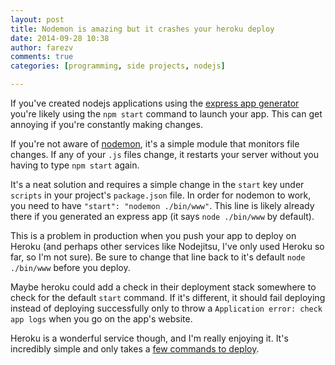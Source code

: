 ```yaml
---
layout: post
title: Nodemon is amazing but it crashes your heroku deploy
date: 2014-09-28 10:38
author: farezv
comments: true
categories: [programming, side projects, nodejs]

---
```


If you've created nodejs applications using the [express app generator](https://www.npmjs.org/package/express-generator) you're likely using the `npm start` command to launch your app. This can get annoying if you're constantly making changes.

If you're not aware of [nodemon](https://www.npmjs.org/package/nodemon), it's a simple module that monitors file changes. If any of your `.js` files change, it restarts your server without you having to type `npm start` again.

It's a neat solution and requires a simple change in the `start` key under `scripts` in your project's `package.json` file. In order for nodemon to work, you need to have `"start": "nodemon ./bin/www"`. This line is likely already there if you generated an express app (it says `node ./bin/www` by default).

This is a problem in production when you push your app to deploy on Heroku (and perhaps other services like Nodejitsu, I've only used Heroku so far, so I'm not sure). Be sure to change that line back to it's default `node ./bin/www` before you deploy.

Maybe heroku could add a check in their deployment stack somewhere to check for the default `start` command. If it's different, it should fail deploying instead of deploying successfully only to throw a `Application error: check app logs` when you go on the app's website.

Heroku is a wonderful service though, and I'm really enjoying it. It's incredibly simple and only takes a [few commands to deploy](https://devcenter.heroku.com/articles/getting-started-with-nodejs#introduction).